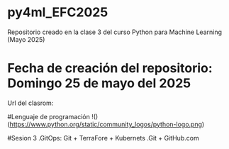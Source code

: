 # py4ml_EFC2025
Repositorio creado en la clase 3 del curso Python para Machine Learning (Mayo 2025)
# Fecha de creación del repositorio: Domingo 25 de mayo del 2025
Url del clasrom: 

#Lenguaje de programación
!()(https://www.python.org/static/community_logos/python-logo.png)

#Sesion 3
  .GitOps: Git + TerraFore + Kubernets
  .Git + GitHub.com
  
